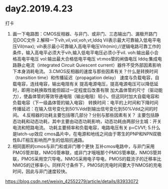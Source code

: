 # day2.2019.4.23
打卡
1. 画一下电路图：CMOS反相器、与非门、或非门、三态输出门、漏极开路门
  见DOC文件
2.解释一下vih,vil,vol,voh,vt,Iddq
Vil表示最大可靠输入低电平电压Vil(max);
vih表示最小可靠输入高电平电压Vih(min);//逻辑电路可靠工作的条件，输入高电平必须大于vih,输入低电平电压必须小于vil.
voh:输出最小合格高电平电压
vol:输出最大合格低电平电压
vt:mos管的闸值电压
Iddq:集成电路静止电流（integrated Circuit Quiescent current）器件不受外部因素影响下本身消耗电流。
3.CMOS反相器的速度与那些因素有关？什么是转换时间（transition time）和传播延迟（propagation delay）
  速度与负载电容，自载电容，连线电容，输出电阻有关
  提高电源电压，提高电源电压可以降低延时，即用功耗换取性能但超过一定程度后改善有限
  加大晶体管的尺寸（驱动能力），使晶体管的等效导通电阻（输出电阻）较小。但这同时加大自载电容和负载电容（下一级晶体管的输入电容）
  转换时间：电平的上时间和下降时间
  传播延迟：在输入信号变化到50%Vdd到输出信号变化到50%Vdd之间的时间。
4.反相器的功耗主要包括哪几部分？分别与那些因素有关？
   主要包括静态功耗和动态功耗，其中主要由动态功耗影响，动态功耗由两部分主城：开关电流和短路电流。 功耗主要频率和负载电容，电路电压有关
   p=C*V*Vf;
5.什么是latch-up效应
  cmos晶片中，在电源和地线之间由于寄生的PNP和NPN双极性BJT相互影响而产生的低阻抗通路。
6. 相同面积的cmos与非门和或非门哪个更快
  互补cmos电路中，与非门采用PMOS管并联，NMOS管串联，或非门才哦哦那个PMOS管串联，NMOS管并联，PMOS采用空穴导电，NMOS采用电子导电，PMOS的载流子的迁移率比NMOS的迁移率小。同样尺寸条件下，PMOS的充电时间要大于NMOS的充电时间，因此与非门速度较快。
  
https://blog.csdn.net/weixin_42552279/article/details/83933072  
